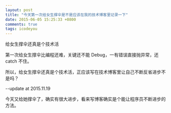 ```yaml
---
layout: post
title: "今天第一次给女生撑伞是不是应该在我的技术博客里记录一下"
date: 2015-06-05 15:25:33 +0800
comments: true
tags: icodeyou
---
```


给女生撑伞还真是个技术活

<!--more-->

第一次给女生撑伞比编程还难，关键还不能 Debug，一有错误直接抛异常，还 catch 不住。

所以，给女生撑伞还真是个技术活，正应该写在技术博客里让自己不断反省进步不是吗？

--update at 2015.11.19

今天又给她撑伞了，确实有很大进步，看来写博客确实是个能让程序员不断进步的方法。